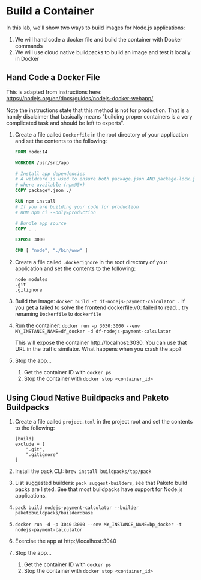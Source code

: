 # Build a Container

In this lab, we'll show two ways to build images for Node.js applications:

1. We will hand code a docker file and build the container with Docker commands
1. We will use cloud native buildpacks to build an image and test it locally in Docker

## Hand Code a Docker File

This is adapted from instructions here: https://nodejs.org/en/docs/guides/nodejs-docker-webapp/

Note the instructions state that this method is not for production. That is a handy disclaimer that basically means "building proper containers is a very complicated task and should be left to experts".

1. Create a file called `Dockerfile` in the root directory of your application and set the contents to the following:

   ```dockerfile
   FROM node:14

   WORKDIR /usr/src/app

   # Install app dependencies
   # A wildcard is used to ensure both package.json AND package-lock.json are copied
   # where available (npm@5+)
   COPY package*.json ./

   RUN npm install
   # If you are building your code for production
   # RUN npm ci --only=production

   # Bundle app source
   COPY . .

   EXPOSE 3000

   CMD [ "node", "./bin/www" ]
   ```

1. Create a file called `.dockerignore` in the root directory of your application and set the contents to the following:

   ```gitignore
   node_modules
   .git
   .gitignore
   ```

1. Build the image: `docker build -t df-nodejs-payment-calculator .`  If you get a failed to solve the frontend dockerfile.v0: failed to read... try renaming `Dockerfile` to `dockerfile`

1. Run the container: `docker run -p 3030:3000 --env MY_INSTANCE_NAME=df_docker -d df-nodejs-payment-calculator`

   This will expose the container http://localhost:3030. You can use that URL in the traffic similator. What
   happens when you crash the app?

1. Stop the app...
   1. Get the container ID with `docker ps`
   1. Stop the container with `docker stop <container_id>`

## Using Cloud Native Buildpacks and Paketo Buildpacks

1. Create a file called `project.toml` in the project root and set the contents to the following:

   ```gitignore
   [build]
   exclude = [
       ".git",
       ".gitignore"
   ]
   ```
   
1. Install the pack CLI: `brew install buildpacks/tap/pack`

1. List suggested builders: `pack suggest-builders`, see that Paketo build packs are listed. See that most
   buildpacks have support for Node.js applications.

1. `pack build nodejs-payment-calculator --builder paketobuildpacks/builder:base`

1. `docker run -d -p 3040:3000 --env MY_INSTANCE_NAME=bp_docker -t nodejs-payment-calculator`

1. Exercise the app at http://localhost:3040

1. Stop the app...
   1. Get the container ID with `docker ps`
   1. Stop the container with `docker stop <container_id>`

